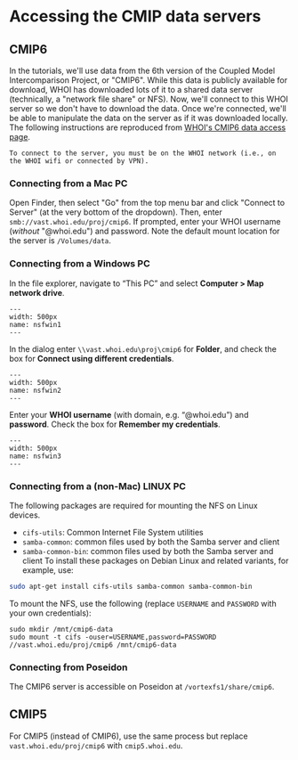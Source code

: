 # Accessing the CMIP data servers

## CMIP6
In the tutorials, we'll use data from the 6th version of the Coupled Model Intercomparison Project, or "CMIP6". While this data is publicly available for download, WHOI has downloaded lots of it to a shared data server (technically, a "network file share" or NFS). Now, we'll connect to this WHOI server so we don't have to download the data. Once we're connected, we'll be able to manipulate the data on the server as if it was downloaded locally. The following instructions are reproduced from [WHOI's CMIP6 data access page](http://cmip6.whoi.edu/?page_id=50).

```{note}
To connect to the server, you must be on the WHOI network (i.e., on the WHOI wifi or connected by VPN).
```

### Connecting from a Mac PC
Open Finder, then select "Go" from the top menu bar and click "Connect to Server" (at the very bottom of the dropdown). Then, enter ```smb://vast.whoi.edu/proj/cmip6```. If prompted, enter your WHOI username (*without* "@whoi.edu") and password. Note the default mount location for the server is ```/Volumes/data```.


### Connecting from a Windows PC
In the file explorer, navigate to “This PC” and select **Computer > Map network drive**.

```{figure} figs/nfs-win-01.png
---
width: 500px
name: nsfwin1
---
```

In the dialog enter ```\\vast.whoi.edu\proj\cmip6``` for **Folder**, and check the box for **Connect using different credentials**.

```{figure} figs/nfs-win-02.png
---
width: 500px
name: nsfwin2
---
```

Enter your **WHOI username** (with domain, e.g. “@whoi.edu”) and **password**. Check the box for **Remember my credentials**.

```{figure} figs/nfs-win-03.png
---
width: 500px
name: nsfwin3
---
```

### Connecting from a (non-Mac) LINUX PC
The following packages are required for mounting the NFS on Linux devices.
- ```cifs-utils```: Common Internet File System utilities
- ```samba-common```: common files used by both the Samba server and client
- ```samba-common-bin```: common files used by both the Samba server and client
To install these packages on Debian Linux and related variants, for example, use:
```bash
sudo apt-get install cifs-utils samba-common samba-common-bin
```

To mount the NFS, use the following (replace ```USERNAME``` and ```PASSWORD``` with your own credentials):
```
sudo mkdir /mnt/cmip6-data
sudo mount -t cifs -ouser=USERNAME,password=PASSWORD //vast.whoi.edu/proj/cmip6 /mnt/cmip6-data
```

### Connecting from Poseidon
The CMIP6 server is accessible on Poseidon at ```/vortexfs1/share/cmip6```.

## CMIP5
For CMIP5 (instead of CMIP6), use the same process but replace ```vast.whoi.edu/proj/cmip6``` with ```cmip5.whoi.edu```.
